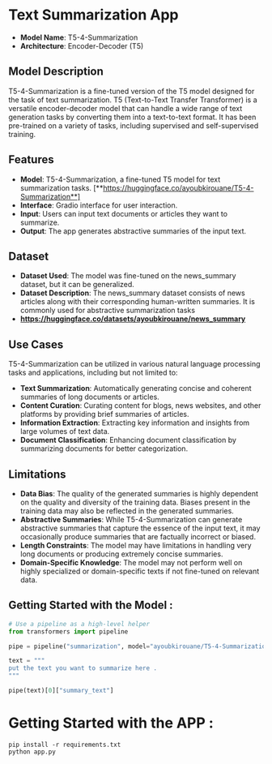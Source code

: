 
#  Text Summarization App

+ **Model Name**: T5-4-Summarization
+ **Architecture**: Encoder-Decoder (T5)

## Model Description
T5-4-Summarization is a fine-tuned version of the T5 model designed for the task of text summarization. T5 (Text-to-Text Transfer Transformer) is a versatile encoder-decoder model that can handle a wide range of text generation tasks by converting them into a text-to-text format. It has been pre-trained on a variety of tasks, including supervised and self-supervised training.

## Features
+ **Model**: T5-4-Summarization, a fine-tuned T5 model for text summarization tasks. [**https://huggingface.co/ayoubkirouane/T5-4-Summarization**]
+ **Interface**: Gradio interface for user interaction.
+ **Input**: Users can input text documents or articles they want to summarize.
+ **Output**: The app generates abstractive summaries of the input text.

## Dataset
+ **Dataset Used**: The model was fine-tuned on the news_summary dataset, but it can be generalized.
+ **Dataset Description**: The news_summary dataset consists of news articles along with their corresponding human-written summaries. It is commonly used for abstractive summarization tasks
+ **https://huggingface.co/datasets/ayoubkirouane/news_summary**

## Use Cases
T5-4-Summarization can be utilized in various natural language processing tasks and applications, including but not limited to:

+ **Text Summarization**: Automatically generating concise and coherent summaries of long documents or articles.
+ **Content Curation**: Curating content for blogs, news websites, and other platforms by providing brief summaries of articles.
+ **Information Extraction**: Extracting key information and insights from large volumes of text data.
+ **Document Classification**: Enhancing document classification by summarizing documents for better categorization.

## Limitations
+ **Data Bias**: The quality of the generated summaries is highly dependent on the quality and diversity of the training data. Biases present in the training data may also be reflected in the generated summaries.
+ **Abstractive Summaries**: While T5-4-Summarization can generate abstractive summaries that capture the essence of the input text, it may occasionally produce summaries that are factually incorrect or biased.
+ **Length Constraints**: The model may have limitations in handling very long documents or producing extremely concise summaries.
+ **Domain-Specific Knowledge**: The model may not perform well on highly specialized or domain-specific texts if not fine-tuned on relevant data.

## Getting Started with the Model : 

```python
# Use a pipeline as a high-level helper
from transformers import pipeline

pipe = pipeline("summarization", model="ayoubkirouane/T5-4-Summarization")

text = """
put the text you want to summarize here .
"""

pipe(text)[0]["summary_text"]

```

# Getting Started with the APP : 

```
pip install -r requirements.txt
python app.py
```
